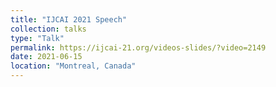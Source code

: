 ```yaml
---
title: "IJCAI 2021 Speech"
collection: talks
type: "Talk"
permalink: https://ijcai-21.org/videos-slides/?video=2149
date: 2021-06-15
location: "Montreal, Canada"
---
```

